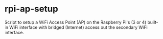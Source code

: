 # rpi-ap-setup
Script to setup a WiFi Access Point (AP) on the Raspberry Pi's (3 or 4) built-in WiFi interface with bridged (Internet) access out the secondary WiFi interface.
